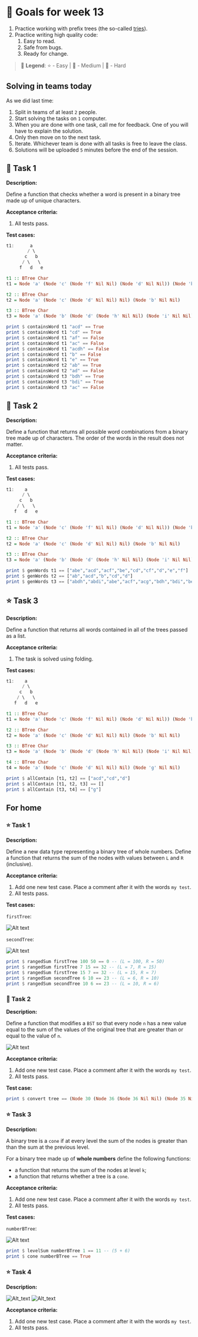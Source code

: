 # 🎯 Goals for week 13

1. Practice working with prefix trees (the so-called [tries](https://en.wikipedia.org/wiki/Trie)).
2. Practice writing high quality code:
   1. Easy to read.
   2. Safe from bugs.
   3. Ready for change.

> 🗿 **Legend**: ⭐ - Easy | 🌟 - Medium | 💫 - Hard

## Solving in teams today

As we did last time:

1. Split in teams of at least `2` people.
2. Start solving the tasks on `1` computer.
3. When you are done with one task, call me for feedback. One of you will have to explain the solution.
4. Only then move on to the next task.
5. Iterate. Whichever team is done with all tasks is free to leave the class.
6. Solutions will be uploaded `5` minutes before the end of the session.

## 💫 Task 1

**Description:**

Define a function that checks whether a word is present in a binary tree made up of unique characters.

**Acceptance criteria:**

1. All tests pass.

**Test cases:**

```haskell
t1:      a
        / \
       c   b
      / \   \
     f   d   e

t1 :: BTree Char
t1 = Node 'a' (Node 'c' (Node 'f' Nil Nil) (Node 'd' Nil Nil)) (Node 'b' Nil (Node 'e' Nil Nil))

t2 :: BTree Char
t2 = Node 'a' (Node 'c' (Node 'd' Nil Nil) Nil) (Node 'b' Nil Nil)

t3 :: BTree Char
t3 = Node 'a' (Node 'b' (Node 'd' (Node 'h' Nil Nil) (Node 'i' Nil Nil)) (Node 'e' Nil Nil)) (Node 'c' (Node 'f' Nil Nil) (Node 'g' Nil Nil)) 
```

```haskell
print $ containsWord t1 "acd" == True
print $ containsWord t1 "cd" == True
print $ containsWord t1 "af" == False
print $ containsWord t1 "ac" == False
print $ containsWord t1 "acdh" == False
print $ containsWord t1 "b" == False
print $ containsWord t1 "e" == True
print $ containsWord t2 "ab" == True
print $ containsWord t2 "ad" == False
print $ containsWord t3 "bdh" == True
print $ containsWord t3 "bdi" == True
print $ containsWord t3 "ac" == False
```

## 💫 Task 2

**Description:**

Define a function that returns all possible word combinations from a binary tree made up of characters. The order of the words in the result does not matter.

**Acceptance criteria:**

1. All tests pass.

**Test cases:**

```haskell
t1:    a
      / \
     c   b
    / \   \
   f   d   e

t1 :: BTree Char
t1 = Node 'a' (Node 'c' (Node 'f' Nil Nil) (Node 'd' Nil Nil)) (Node 'b' Nil (Node 'e' Nil Nil))

t2 :: BTree Char
t2 = Node 'a' (Node 'c' (Node 'd' Nil Nil) Nil) (Node 'b' Nil Nil)

t3 :: BTree Char
t3 = Node 'a' (Node 'b' (Node 'd' (Node 'h' Nil Nil) (Node 'i' Nil Nil)) (Node 'e' Nil Nil)) (Node 'c' (Node 'f' Nil Nil) (Node 'g' Nil Nil)) 
```

```haskell
print $ genWords t1 == ["abe","acd","acf","be","cd","cf","d","e","f"]
print $ genWords t2 == ["ab","acd","b","cd","d"]
print $ genWords t3 == ["abdh","abdi","abe","acf","acg","bdh","bdi","be","cf","cg","dh","di","e","f","g","h","i"]
```

## ⭐ Task 3

**Description:**

Define a function that returns all words contained in all of the trees passed as a list.

**Acceptance criteria:**

1. The task is solved using folding.

**Test cases:**

```haskell
t1:    a
      / \
     c   b
    / \   \
   f   d   e

t1 :: BTree Char
t1 = Node 'a' (Node 'c' (Node 'f' Nil Nil) (Node 'd' Nil Nil)) (Node 'b' Nil (Node 'e' Nil Nil))

t2 :: BTree Char
t2 = Node 'a' (Node 'c' (Node 'd' Nil Nil) Nil) (Node 'b' Nil Nil)

t3 :: BTree Char
t3 = Node 'a' (Node 'b' (Node 'd' (Node 'h' Nil Nil) (Node 'i' Nil Nil)) (Node 'e' Nil Nil)) (Node 'c' (Node 'f' Nil Nil) (Node 'g' Nil Nil)) 

t4 :: BTree Char
t4 = Node 'a' (Node 'c' (Node 'd' Nil Nil) Nil) (Node 'g' Nil Nil)
```

```haskell
print $ allContain [t1, t2] == ["acd","cd","d"]
print $ allContain [t1, t2, t3] == []
print $ allContain [t3, t4] == ["g"]
```

## For home

### ⭐ Task 1

**Description:**

Define a new data type representing a binary tree of whole numbers. Define a function that returns the sum of the nodes with values between `L` and `R` (inclusive).

**Acceptance criteria:**

1. Add one new test case. Place a comment after it with the words `my test`.
2. All tests pass.

**Test cases:**

`firstTree`:

![Alt text](assets/fh_task1_1.png?raw=true "fh_task1_1.png")

`secondTree`:

![Alt text](assets/fh_task1_2.png?raw=true "fh_task1_2.png")

```haskell
print $ rangedSum firstTree 100 50 == 0 -- (L = 100, R = 50)
print $ rangedSum firstTree 7 15 == 32 -- (L = 7, R = 15)
print $ rangedSum firstTree 15 7 == 32 -- (L = 15, R = 7)
print $ rangedSum secondTree 6 10 == 23 -- (L = 6, R = 10)
print $ rangedSum secondTree 10 6 == 23 -- (L = 10, R = 6)
```

### 🌟 Task 2

**Description:**

Define a function that modifies a `BST` so that every node `n` has a new value equal to the sum of the values of the original tree that are greater than or equal to the value of `n`.

![Alt text](assets/fh_task2.png?raw=true "fh_task1_2.png")

**Acceptance criteria:**

1. Add one new test case. Place a comment after it with the words `my test`.
2. All tests pass.

**Test case:**

```haskell
print $ convert tree == (Node 30 (Node 36 (Node 36 Nil Nil) (Node 35 Nil (Node 33 Nil Nil))) (Node 21 (Node 26 Nil Nil) (Node 15 Nil (Node 8 Nil Nil))))
```

### ⭐ Task 3

**Description:**

A binary tree is a `cone` if at every level the sum of the nodes is greater than than the sum at the previous level.

For a binary tree made up of **whole numbers** define the following functions:

- a function that returns the sum of the nodes at level `k`;
- a function that returns whether a tree is a `cone`.

**Acceptance criteria:**

1. Add one new test case. Place a comment after it with the words `my test`.
2. All tests pass.

**Test cases:**

`numberBTree`:

![Alt text](assets/fh_task5.png?raw=true "assets/fh_task5.png")

```haskell
print $ levelSum numberBTree 1 == 11 -- (5 + 6)
print $ cone numberBTree == True
```

### ⭐ Task 4

**Description:**

![Alt_text](assets/pic2.png "p2")
![Alt_text](assets/pic1.png "p1")

**Acceptance criteria:**

1. Add one new test case. Place a comment after it with the words `my test`.
2. All tests pass.
